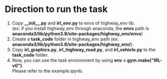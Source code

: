 # Direction to run the task
1. Copy **\_\_init\_\_.py** and **irl_env.py** to envs of highway_env lib. \
   (ex: if you install highway_env through anaconda, the **envs** path is **anaconda3/lib/python3.8/site-packages/highway_env/envs**)
2. Create a **task_code** folder in highway_env path (ex: **anaconda3/lib/python3.8/site-packages/highway_env/**). 
3. Copy **irl\_graphics.py**, **irl\_highway\_road.py**, and **irl\_vehicle.py** to the **task_code** folder.
4. Now, you can use the task environment by using **env = gym.make("IRL-v0")**. \
   Please refer to the example.ipynb.

